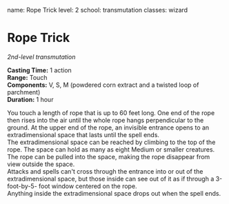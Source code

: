 name: Rope Trick level: 2 school: transmutation classes: wizard

# Rope Trick
_2nd-level transmutation_

**Casting Time:** 1 action    
**Range:** Touch    
**Components:** V, S, M (powdered corn extract and a twisted loop of parchment)    
**Duration:** 1 hour

You touch a length of rope that is up to 60 feet long. One end of the rope then rises into the air until the whole rope hangs perpendicular to the ground. At the upper end of the rope, an invisible entrance opens to an extradimensional space that lasts until the spell ends.    
The extradimensional space can be reached by climbing to the top of the rope. The space can hold as many as eight Medium or smaller creatures. The rope can be pulled into the space, making the rope disappear from view outside the space.    
Attacks and spells can't cross through the entrance into or out of the extradimensional space, but those inside can see out of it as if through a 3-foot-by-5- foot window centered on the rope.    
Anything inside the extradimensional space drops out when the spell ends.